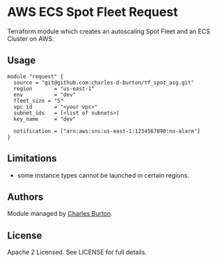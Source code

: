 AWS ECS Spot Fleet Request
=================================

Terraform module which creates an autoscaling Spot Fleet and an ECS Cluster on AWS.


Usage
-----

```hcl
module "request" {
  source = "git@github.com:charles-d-burton/tf_spot_asg.git"
  region       = "us-east-1"
  env          = "dev"
  fleet_size = "5"
  vpc_id       = "<your vpc>"
  subnet_ids   = [<list of subnets>]
  key_name     = "dev"

  notification = ["arn:aws:sns:us-east-1:1234567890:no-alarm"]
}
```

Limitations
-----------

* some instance types cannot be launched in certain regions.

Authors
-------

Module managed by [Charles Burton](https://github.com/charles-d-burton).

License
-------

Apache 2 Licensed. See LICENSE for full details.